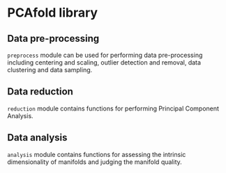 # PCAfold library

## Data pre-processing

`preprocess` module can be used for performing data pre-processing including centering and scaling, outlier detection and removal, data clustering and data sampling.

## Data reduction

`reduction` module contains functions for performing Principal Component Analysis.

## Data analysis

`analysis` module contains functions for assessing the intrinsic dimensionality of manifolds and judging the manifold quality.
